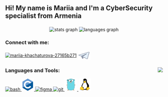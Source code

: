 <h2 align="left">Hi! My name is Mariia and I'm a CyberSecurity specialist from Armenia</h2>

###

<div align="center">
  <img src="https://github-readme-stats.vercel.app/api?username=Mariia011&hide_title=false&hide_rank=false&show_icons=true&include_all_commits=true&count_private=true&disable_animations=false&theme=dracula&locale=en&hide_border=false" height="150" alt="stats graph"  />
  <img src="https://github-readme-stats.vercel.app/api/top-langs?username=Mariia011&locale=en&hide_title=false&layout=compact&card_width=320&langs_count=5&theme=dracula&hide_border=false" height="150" alt="languages graph"  />
</div>

<h3 align="left">Connect with me:</h3>
<p align="left">
<a href="https://linkedin.com/in/mariia-khachaturova-27165b271" target="blank"><img align="center" src="https://raw.githubusercontent.com/rahuldkjain/github-profile-readme-generator/master/src/images/icons/Social/linked-in-alt.svg" alt="mariia-khachaturova-27165b271" height="30" width="40" /></a>
<a href="https://t.me/avocado_fish12" target="blank"><img align="center" src="6863777_media_paper_plane_social_telegram_icon.svg" alt="mariia-khachaturova-27165b271" height="30" width="40" /></a>
</p>

###

<img align="right" height="150" src="https://media.tenor.com/kB-Liucd8p4AAAAj/pepega-hackermans.gif"  />

###

<h3 align="left">Languages and Tools:</h3>
<p align="left"> <a href="https://www.gnu.org/software/bash/" target="_blank" rel="noreferrer"> <img src="https://www.vectorlogo.zone/logos/gnu_bash/gnu_bash-icon.svg" alt="bash" width="40" height="40"/> </a> <a href="https://www.cprogramming.com/" target="_blank" rel="noreferrer"> <img src="https://raw.githubusercontent.com/devicons/devicon/master/icons/c/c-original.svg" alt="c" width="40" height="40"/> </a> <a href="https://www.figma.com/" target="_blank" rel="noreferrer"> <img src="https://www.vectorlogo.zone/logos/figma/figma-icon.svg" alt="figma" width="40" height="40"/> </a> <a href="https://git-scm.com/" target="_blank" rel="noreferrer"> <img src="https://www.vectorlogo.zone/logos/git-scm/git-scm-icon.svg" alt="git" width="40" height="40"/> </a> <a href="https://golang.org" target="_blank" rel="noreferrer"> <img src="https://raw.githubusercontent.com/devicons/devicon/master/icons/go/go-original.svg" alt="go" width="40" height="40"/> </a> <a href="https://www.linux.org/" target="_blank" rel="noreferrer"> <img src="https://raw.githubusercontent.com/devicons/devicon/master/icons/linux/linux-original.svg" alt="linux" width="40" height="40"/> </a> 
</p>
<!-- width="90" height="60" -->
<!-- <p align="left"> <a href="https://tryhackme.com/p/maria.olegovnakh"> <img src="https://tryhackme-badges.s3.amazonaws.com/maria.olegovnakh.png" alt="TryHackMe" > </a> 
  </p> -->
